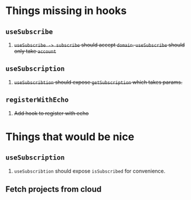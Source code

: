 # Things missing in hooks

## `useSubscribe`
1. ~~`useSubscribe -> subscribe` should accept `domain`. `useSubscribe` should only take `account`~~

## `useSubscription`
1. ~~`useSubscribtion` should expose `getSubscription` which takes params.~~

## `registerWithEcho`
1. ~~Add hook to register with echo~~

# Things that would be nice

## `useSubscription`
1. `useSubscribtion` should expose `isSubscribed` for convenience. 

## Fetch projects from cloud
